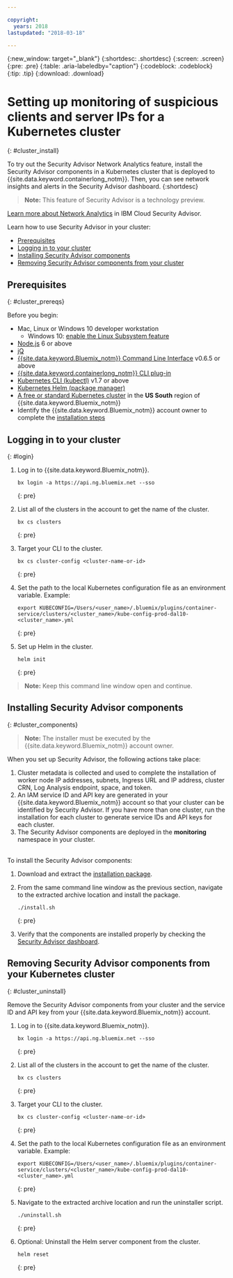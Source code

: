 ```yaml
---

copyright:
  years: 2018
lastupdated: "2018-03-18"

---
```


{:new_window: target="_blank"}
{:shortdesc: .shortdesc}
{:screen: .screen}
{:pre: .pre}
{:table: .aria-labeledby="caption"}
{:codeblock: .codeblock}
{:tip: .tip}
{:download: .download}

# Setting up monitoring of suspicious clients and server IPs for a Kubernetes cluster
{: #cluster_install}

To try out the Security Advisor Network Analytics feature, install the Security Advisor components in a Kubernetes cluster that is deployed to {{site.data.keyword.containerlong_notm}}. Then, you can see network insights and alerts in the Security Advisor dashboard.
{:shortdesc}

> **Note:** This feature of Security Advisor is a technology preview.

[Learn more about Network Analytics](network-analytics.md) in IBM Cloud Security Advisor.

Learn how to use Security Advisor in your cluster:
* [Prerequisites](#cluster_prereqs)
* [Logging in to your cluster](#login)
* [Installing Security Advisor components](#cluster_components)
* [Removing Security Advisor components from your cluster](#cluster_uninstall)

## Prerequisites
{: #cluster_prereqs}

Before you begin:

* Mac, Linux or Windows 10 developer workstation
  * Windows 10: [enable the Linux Subsystem feature](https://win10faq.com/install-run-ubuntu-bash-windows-10/)
* [Node.js](https://nodejs.org/en/) 6 or above
* [jQ](https://stedolan.github.io/jq/download/)
* [{{site.data.keyword.Bluemix_notm}} Command Line Interface](https://console.bluemix.net/docs/cli/reference/bluemix_cli/get_started.html#getting-started) v0.6.5 or above
* [{{site.data.keyword.containerlong_notm}} CLI plug-in](https://console.bluemix.net/docs/containers/cs_cli_install.html#cs_cli_install)
* [Kubernetes CLI (kubectl)](https://kubernetes.io/docs/tasks/tools/install-kubectl/) v1.7 or above
* [Kubernetes Helm (package manager)](https://docs.helm.sh/using_helm/#from-script)
* [A free or standard Kubernetes cluster](https://console.bluemix.net/containers-kubernetes/catalog/cluster) in the **US South** region of {{site.data.keyword.Bluemix_notm}}
* Identify the {{site.data.keyword.Bluemix_notm}} account owner to complete the [installation steps](#cluster_components)

## Logging in to your cluster
{: #login}

1.  Log in to {{site.data.keyword.Bluemix_notm}}.

    ```
    bx login -a https://api.ng.bluemix.net --sso
    ```
    {: pre}

2.  List all of the clusters in the account to get the name of the cluster.

    ```
    bx cs clusters
    ```
    {: pre}

3.  Target your CLI to the cluster.

    ```
    bx cs cluster-config <cluster-name-or-id>
    ```
    {: pre}

4.  Set the path to the local Kubernetes configuration file as an environment variable. Example:

    ```
    export KUBECONFIG=/Users/<user_name>/.bluemix/plugins/container-service/clusters/<cluster_name>/kube-config-prod-dal10-<cluster_name>.yml
    ```
    {: pre}

5.  Set up Helm in the cluster.

    ```
    helm init
    ```
    {: pre}

> **Note:** Keep this command line window open and continue.

## Installing Security Advisor components
{: #cluster_components}

> **Note:** The installer must be executed by the {{site.data.keyword.Bluemix_notm}} account owner.

When you set up Security Advisor, the following actions take place:
1. Cluster metadata is collected and used to complete the installation of worker node IP addresses, subnets, Ingress URL and IP address, cluster CRN, Log Analysis endpoint, space, and token.
2. An IAM service ID and API key are generated in your {{site.data.keyword.Bluemix_notm}} account so that your cluster can be identified by Security Advisor. If you have more than one cluster, run the installation for each cluster to generate service IDs and API keys for each cluster.
3. The Security Advisor components are deployed in the **monitoring** namespace in your cluster.

<br/>
To install the Security Advisor components:

1.  Download and extract the [installation package](https://github.com/IBM-Bluemix-Docs/security-advisor/blob/master/installation.tar.gz?raw=true).
2.  From the same command line window as the previous section, navigate to the extracted archive location and install the package.

    ```
    ./install.sh
    ```
    {: pre}

3.  Verify that the components are installed properly by checking the [Security Advisor dashboard](https://console.bluemix.net/security/advisor/#!/dashboard).

## Removing Security Advisor components from your Kubernetes cluster
{: #cluster_uninstall}

Remove the Security Advisor components from your cluster and the service ID and API key from your {{site.data.keyword.Bluemix_notm}} account.

1.  Log in to {{site.data.keyword.Bluemix_notm}}.

    ```
    bx login -a https://api.ng.bluemix.net --sso
    ```
    {: pre}

2.  List all of the clusters in the account to get the name of the cluster.

    ```
    bx cs clusters
    ```
    {: pre}

3.  Target your CLI to the cluster.

    ```
    bx cs cluster-config <cluster-name-or-id>
    ```
    {: pre}

4.  Set the path to the local Kubernetes configuration file as an environment variable. Example:

    ```
    export KUBECONFIG=/Users/<user_name>/.bluemix/plugins/container-service/clusters/<cluster_name>/kube-config-prod-dal10-<cluster_name>.yml
    ```
    {: pre}

5.  Navigate to the extracted archive location and run the uninstaller script.

    ```
    ./uninstall.sh
    ```
    {: pre}

6.  Optional: Uninstall the Helm server component from the cluster.

    ```
    helm reset
    ```
    {: pre}
